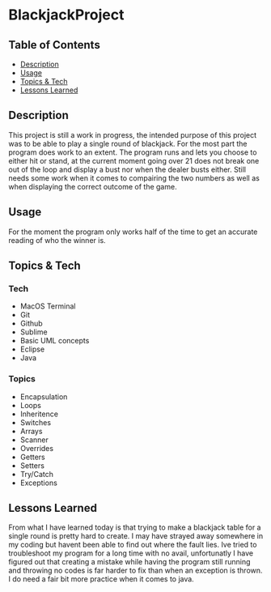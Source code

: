 # BlackjackProject
## Table of Contents

- [Description](##Description)
- [Usage](##Usage)
- [Topics & Tech](##Topics&Tech)
- [Lessons Learned](##LessonsLearned)

## Description 
This project is still a work in progress, the intended purpose of this project was to be able to play a single round of blackjack. For the most part the program does work to an extent. The program runs and lets you choose to either hit or stand, at the current moment going over 21 does not break one out of the loop and display a bust nor when the dealer busts either. Still needs some work when it comes to compairing the two numbers as well as when displaying the correct outcome of the game. 
## Usage 
For the moment the program only works half of the time to get an accurate reading of who the winner is. 



## Topics & Tech

### Tech
- MacOS Terminal
- Git
- Github
- Sublime
- Basic UML concepts
- Eclipse
- Java

### Topics
- Encapsulation
- Loops
- Inheritence 
- Switches
- Arrays
- Scanner
- Overrides
- Getters
- Setters
- Try/Catch
- Exceptions
## Lessons Learned
From what I have learned today is that trying to make a blackjack table for a single round is pretty hard to create. I may have strayed away somewhere in my coding but havent been able to find out where the fault lies. Ive tried to troubleshoot my program for a long time with no avail, unfortunatly I have figured out that creating a mistake while having the program still running and throwing no codes is far harder to fix than when an exception is thrown. I do need a fair bit more practice when it comes to java.